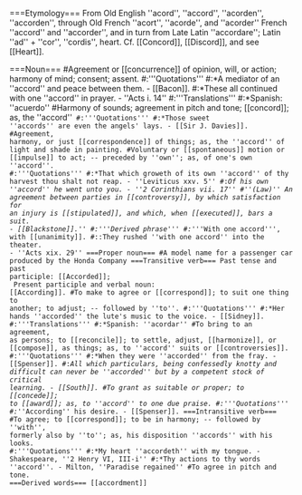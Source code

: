 ===Etymology===
From Old English ''acord'', ''accord'', ''acorden'', ''accorden'', through Old French ''acort'', ''acorde'', and ''acorder'' French ''accord'' and ''accorder'', and in turn from Late Latin ''accordare''; Latin ''ad'' + ''cor'', ''cordis'', heart. Cf. [[Concord]], [[Discord]], and see [[Heart]].

===Noun===
#Agreement or [[concurrence]] of opinion, will, or action; harmony of mind; consent; assent.
#:'''Quotations'''
#:*A mediator of an ''accord'' and peace between them. - [[Bacon]].
#:*These all continued with one ''accord'' in prayer. - ''Acts i. 14'' 
#:'''Translations'''
#:*Spanish: ''acuerdo''
#Harmony of sounds; agreement in pitch and tone; [[concord]]; as, the ''accord''<code>
#:'''Quotations'''
#:*Those sweet ''accords'' are even the angels' lays. - [[Sir J. Davies]].
#Agreement, harmony, or just [[correspondence]] of things; as, the ''accord'' of light and shade in painting.
#Voluntary or [[spontaneous]] motion or [[impulse]] to act; -- preceded by ''own''; as, of one's own ''accord''.
#:'''Quotations'''
#:*That which groweth of its own ''accord'' of thy harvest thou shalt not reap. -  ''Leviticus xxv. 5''
#:*Of his own ''accord'' he went unto you. - ''2 Corinthians vii. 17''
#''(Law)'' An agreement between parties in [[controversy]], by which satisfaction for an injury is [[stipulated]], and which, when [[executed]], bars a suit. - [[Blackstone]].''
#:'''Derived phrase'''
#:*'''With one accord''', with [[unanimity]].
#::They rushed ''with one accord'' into the theater. - ''Acts xix. 29''
===Proper noun===
#A model name for a passenger car produced by the Honda Company
===Transitive verb=== 
Past tense and past participle: [[Accorded]];<br>
Present participle and verbal noun: [[According]]. 
#To make to agree or [[correspond]]; to suit one thing to another; to adjust; -- followed by ''to''.
#:'''Quotations'''
#:*Her hands ''accorded'' the lute's music to the voice. - [[Sidney]].
#:'''Translations'''
#:*Spanish: ''acordar''
#To bring to an agreement, as persons; to [[reconcile]]; to settle, adjust, [[harmonize]], or [[compose]], as things; as, to ''accord'' suits or [[controversies]].
#:'''Quotations'''
#:*When they were ''accorded'' from the fray. - [[Spenser]].
#:*All which particulars, being confessedly knotty and difficult can never be ''accorded'' but by a competent stock of critical learning. - [[South]].
#To grant as suitable or proper; to [[concede]]; to [[award]]; as, to ''accord'' to one due praise.
#:'''Quotations'''
#:*''According'' his desire. - [[Spenser]].
===Intransitive verb===
#To agree; to [[correspond]]; to be in harmony; -- followed by ''with'', formerly also by ''to''; as, his disposition ''accords'' with his looks.
#:'''Quotations'''
#:*My heart ''accordeth'' with my tongue. - Shakespeare, ''2 Henry VI, III-i''
#:*Thy actions to thy words ''accord''. - Milton, ''Paradise regained''
#To agree in pitch and tone.
===Derived words===
[[accordment]]